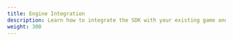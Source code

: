 ```yaml
---
title: Engine Integration
description: Learn how to integrate the SDK with your existing game and start to play audio.
weight: 300
---
```

